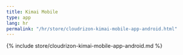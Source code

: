 ```yaml
---
title: Kimai Mobile
type: app 
lang: hr
permalink: "/hr/store/cloudrizon-kimai-mobile-app-android.html"
---
```


{% include store/cloudrizon-kimai-mobile-app-android.md %}
